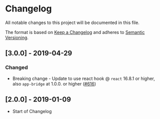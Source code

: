 # Changelog

All notable changes to this project will be documented in this file.

The format is based on [Keep a Changelog](http://keepachangelog.com/en/1.0.0/)
and adheres to [Semantic Versioning](http://semver.org/spec/v2.0.0.html).

<!-- ## [Unreleased] -->

## [3.0.0] - 2019-04-29

### Changed

- Breaking change - Update to use react hook @ `react` 16.8.1 or higher, also `app-bridge` at 1.0.0. or higher ([#616](https://github.com/Shopify/quilt/pull/616))

## [2.0.0] - 2019-01-09

- Start of Changelog
